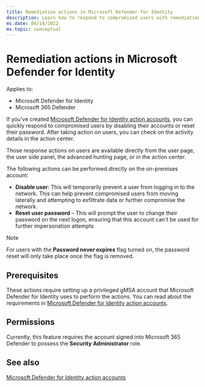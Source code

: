 ```yaml
---
title: Remediation actions in Microsoft Defender for Identity
description: Learn how to respond to compromised users with remediation actions in Microsoft Defender for Identity
ms.date: 04/14/2022
ms.topic: conceptual
---
```


# Remediation actions in Microsoft Defender for Identity

Applies to:

- Microsoft Defender for Identity
- Microsoft 365 Defender

If you've created [Microsoft Defender for Identity action accounts](manage-action-accounts.md), you can quickly respond to compromised users by disabling their accounts or reset their password. After taking action on users, you can check on the activity details in the action center.

Those response actions on users are available directly from the user page, the user side panel, the advanced hunting page, or in the action center.

The following actions can be performed directly on the on-premises account:

- **Disable user**: This will temporarily prevent a user from logging in to the network. This can help prevent compromised users from moving laterally and attempting to exfiltrate data or further compromise the network.
- **Reset user password** – This will prompt the user to change their password on the next logon, ensuring that this account can't be used for further impersonation attempts

> [!NOTE]
> For users with the **Password never expires** flag turned on, the password reset will only take place once the flag is removed.

## Prerequisites

These actions require setting up a privileged gMSA account that Microsoft Defender for Identity uses to perform the actions. You can read about the requirements in [Microsoft Defender for Identity action accounts](manage-action-accounts.md).

## Permissions

Currently, this feature requires the account signed into Microsoft 365 Defender to possess the **Security Administrator** role.

## See also

[Microsoft Defender for Identity action accounts](manage-action-accounts.md)
